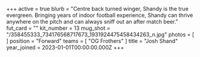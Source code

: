 +++
active = true
blurb = "Centre back turned winger, Shandy is the true evergreen. Bringing years of indoor football experience, Shandy can thrive anywhere on the pitch and can always sniff out an after match beer."
fut_card = ""
kit_number = 13
mug_shot = "/358455333_734176568717673_1931924475458434263_n.jpg"
photos = [ ]
position = "Forward"
teams = [ "OG Frothers" ]
title = "Josh Shand"
year_joined = 2023-01-01T00:00:00.000Z
+++

